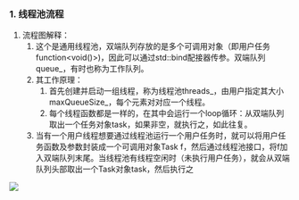 <a name="biOjs"></a>
### 1. 线程池流程
1. 流程图解释：
   1. 这个是通用线程池，双端队列存放的是多个可调用对象（即用户任务function<void()>)，因此可以通过std::bind配接器传参。双端队列queue_，有时也称为工作队列。
   2. 其工作原理：
      1. 首先创建并启动一组线程，称为线程池threads_，由用户指定其大小maxQueueSize_，每个元素对对应一个线程。
      2. 每个线程函数都是一样的，在其中会运行一个loop循环：从双端队列取出一个任务对象task，如果非空，就执行之，如此往复。
   3. 当有一个用户线程想要通过线程池运行一个用户任务时，就可以将用户任务函数及参数封装成一个可调用对象Task f，然后通过线程池接口，将f加入双端队列末尾。当线程池有线程空闲时（未执行用户任务），就会从双端队列头部取出一个Task对象task，然后执行之

![](https://cdn.nlark.com/yuque/0/2022/png/26049599/1670313112584-a75fdd4d-4cc5-4655-a4f6-2f135ddae578.png#averageHue=%23faf9f9&clientId=u844fd9a0-5432-4&from=paste&id=u66fdbf75&originHeight=518&originWidth=876&originalType=url&ratio=1&rotation=0&showTitle=false&status=done&style=stroke&taskId=u74c7acb5-2e0d-4df5-8efb-83dcdb58757&title=)

